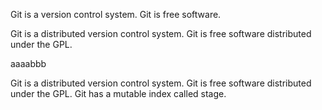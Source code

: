 Git is a version control system.
Git is free software.

Git is a distributed version control system.
Git is free software distributed under the GPL.

aaaabbb

Git is a distributed version control system.
Git is free software distributed under the GPL.
Git has a mutable index called stage.